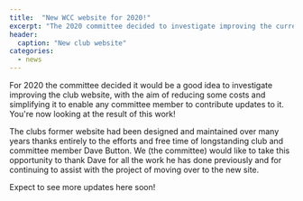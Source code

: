 ```yaml
---
title:  "New WCC website for 2020!"
excerpt: "The 2020 committee decided to investigate improving the current website."
header:
  caption: "New club website"
categories:
  - news
---
```


For 2020 the committee decided it would be a good idea to investigate improving the club website, with the aim of reducing some costs and simplifying it to enable any committee member to contribute updates to it. You're now looking at the result of this work!

The clubs former website had been designed and maintained over many years thanks entirely to the efforts and free time of longstanding club and committee member Dave Button. We (the committee) would like to take this opportunity to thank Dave for all the work he has done previously and for continuing to assist with the project of moving over to the new site.

Expect to see more updates here soon!
